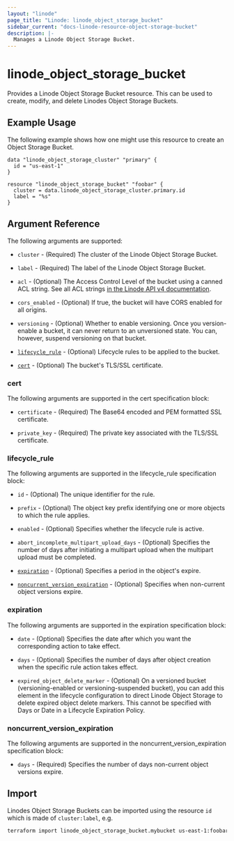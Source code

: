 ```yaml
---
layout: "linode"
page_title: "Linode: linode_object_storage_bucket"
sidebar_current: "docs-linode-resource-object-storage-bucket"
description: |-
  Manages a Linode Object Storage Bucket.
---
```


# linode\_object\_storage\_bucket

Provides a Linode Object Storage Bucket resource. This can be used to create, modify, and delete Linodes Object Storage Buckets.

## Example Usage

The following example shows how one might use this resource to create an Object Storage Bucket.

```hcl
data "linode_object_storage_cluster" "primary" {
  id = "us-east-1"
}

resource "linode_object_storage_bucket" "foobar" {
  cluster = data.linode_object_storage_cluster.primary.id
  label = "%s"
}

```

## Argument Reference

The following arguments are supported:

* `cluster` - (Required) The cluster of the Linode Object Storage Bucket.

* `label` - (Required) The label of the Linode Object Storage Bucket.

* `acl` - (Optional) The Access Control Level of the bucket using a canned ACL string. See all ACL strings [in the Linode API v4 documentation](linode.com/docs/api/object-storage/#object-storage-bucket-access-update__request-body-schema).

* `cors_enabled` - (Optional) If true, the bucket will have CORS enabled for all origins.

* `versioning` - (Optional) Whether to enable versioning. Once you version-enable a bucket, it can never return to an unversioned state. You can, however, suspend versioning on that bucket.

* [`lifecycle_rule`](#lifecycle_rule) - (Optional) Lifecycle rules to be applied to the bucket.

* [`cert`](#cert) - (Optional) The bucket's TLS/SSL certificate.

### cert

The following arguments are supported in the cert specification block:

* `certificate` - (Required) The Base64 encoded and PEM formatted SSL certificate.

* `private_key` - (Required) The private key associated with the TLS/SSL certificate.

### lifecycle_rule

The following arguments are supported in the lifecycle_rule specification block:

* `id` - (Optional) The unique identifier for the rule.

* `prefix` - (Optional) The object key prefix identifying one or more objects to which the rule applies.

* `enabled` - (Optional) Specifies whether the lifecycle rule is active.

* `abort_incomplete_multipart_upload_days` - (Optional) Specifies the number of days after initiating a multipart upload when the multipart upload must be completed.

* [`expiration`](#expiration) - (Optional) Specifies a period in the object's expire.

* [`noncurrent_version_expiration`](#noncurrent_version_expiration) - (Optional) Specifies when non-current object versions expire.

### expiration

The following arguments are supported in the expiration specification block:

* `date` - (Optional) Specifies the date after which you want the corresponding action to take effect.

* `days` - (Optional) Specifies the number of days after object creation when the specific rule action takes effect.

* `expired_object_delete_marker` - (Optional) On a versioned bucket (versioning-enabled or versioning-suspended bucket), you can add this element in the lifecycle configuration to direct Linode Object Storage to delete expired object delete markers. This cannot be specified with Days or Date in a Lifecycle Expiration Policy.

### noncurrent_version_expiration

The following arguments are supported in the noncurrent_version_expiration specification block:

* `days` - (Required) Specifies the number of days non-current object versions expire.

## Import

Linodes Object Storage Buckets can be imported using the resource `id` which is made of `cluster:label`, e.g.

```sh
terraform import linode_object_storage_bucket.mybucket us-east-1:foobar
```
